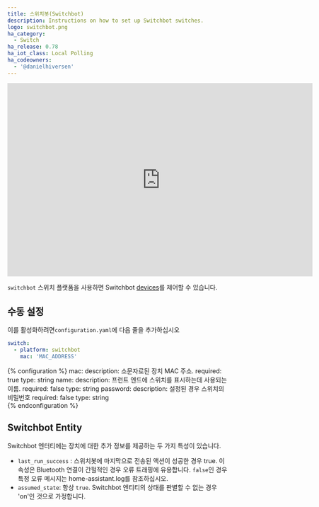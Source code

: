 ```yaml
---
title: 스위치봇(Switchbot)
description: Instructions on how to set up Switchbot switches.
logo: switchbot.png
ha_category:
  - Switch
ha_release: 0.78
ha_iot_class: Local Polling
ha_codeowners:
  - '@danielhiversen'
---
```


<div class='videoWrapper'>
<iframe width="690" height="437" src="https://www.youtube.com/embed/jYYVih2uNmM" frameborder="0" allow="accelerometer; autoplay; encrypted-media; gyroscope; picture-in-picture" allowfullscreen></iframe>
</div>

`switchbot` 스위치 플랫폼을 사용하면 Switchbot [devices](https://www.switch-bot.com/)를 제어할 수 있습니다.

## 수동 설정

이를 활성화하려면`configuration.yaml`에 다음 줄을 추가하십시오

```yaml
switch:
  - platform: switchbot
    mac: 'MAC_ADDRESS'
```

{% configuration %}
mac:
  description: 소문자로된 장치 MAC 주소.
  required: true
  type: string
name:
  description: 프런트 엔드에 스위치를 표시하는데 사용되는 이름.
  required: false
  type: string
password:
  description: 설정된 경우 스위치의 비밀번호
  required: false
  type: string  
{% endconfiguration %}

## Switchbot Entity

Switchbot 엔터티에는 장치에 대한 추가 정보를 제공하는 두 가지 특성이 있습니다.

- `last_run_success` : 스위치봇에 마지막으로 전송된 액션이 성공한 경우 true. 이 속성은 Bluetooth 연결이 간헐적인 경우 오류 트래핑에 유용합니다. `false`인 경우 특정 오류 메시지는 home-assistant.log를 참조하십시오.
- `assumed_state`: 항상 `true`. Switchbot 엔티티의 상태를 판별할 수 없는 경우 'on'인 것으로 가정합니다.
